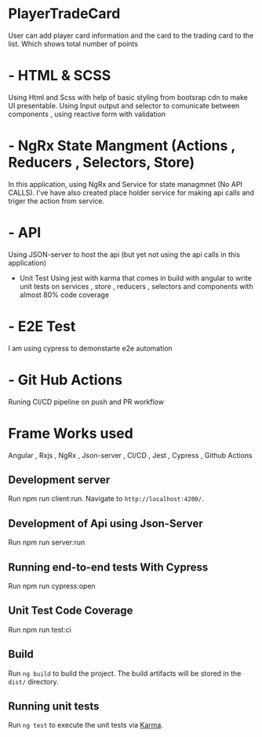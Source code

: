 # PlayerTradeCard

User can add player card information and the card to the trading card to the list. Which shows total number of points
# - HTML & SCSS
Using Html and Scss with help of basic styling from bootsrap cdn to make UI presentable.
Using Input output and selector to comunicate between components , using reactive form with validation
# - NgRx State Mangment (Actions , Reducers , Selectors, Store)
In this application, using NgRx and Service for state managmnet (No API CALLS).
I've have also created place holder service for making api calls and triger the action from service.
# - API
Using JSON-server to host the api (but yet not using the api calls in this application)
- Unit Test
Using jest with karma that comes in build with angular to write unit tests
on services , store , reducers , selectors and components with almost 80% code coverage
# - E2E Test
I am using cypress to demonstarte e2e automation
# - Git Hub Actions
Runing CI/CD pipeline on push and PR workflow

# Frame Works used

Angular , Rxjs , NgRx , Json-server , CI/CD , Jest , Cypress , Github Actions

## Development server

Run npm run client:run.
Navigate to `http://localhost:4200/`.

## Development of Api using Json-Server

Run npm run server:run

## Running end-to-end tests With Cypress

Run npm run cypress:open

## Unit Test Code Coverage

Run npm run test:ci

## Build

Run `ng build` to build the project. The build artifacts will be stored in the `dist/` directory.

## Running unit tests

Run `ng test` to execute the unit tests via [Karma](https://karma-runner.github.io).
